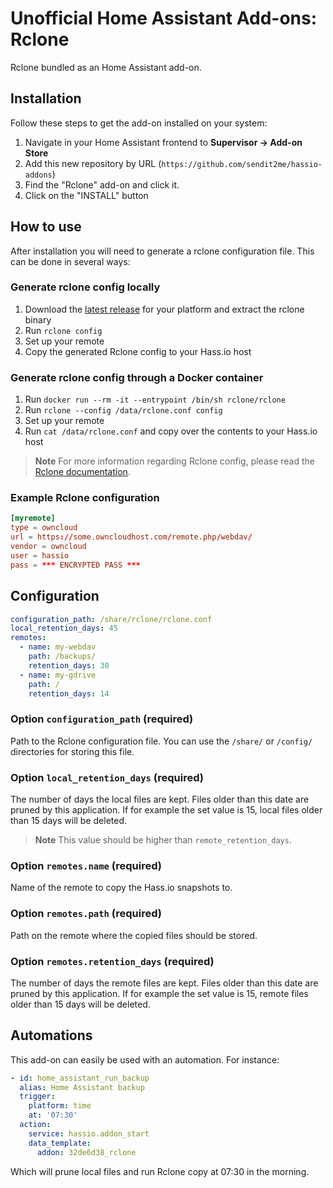 # Unofficial Home Assistant Add-ons: Rclone

Rclone bundled as an Home Assistant add-on.

## Installation

Follow these steps to get the add-on installed on your system:

1. Navigate in your Home Assistant frontend to __Supervisor -> Add-on Store__
2. Add this new repository by URL (`https://github.com/sendit2me/hassio-addons`)
3. Find the "Rclone" add-on and click it.
4. Click on the "INSTALL" button

## How to use

After installation you will need to generate a rclone configuration file. This can be done in several ways:

### Generate rclone config locally

1. Download the [latest release](https://rclone.org/downloads/) for your platform and extract the rclone binary
2. Run `rclone config`
3. Set up your remote
4. Copy the generated Rclone config to your Hass.io host

### Generate rclone config through a Docker container

1. Run `docker run --rm -it --entrypoint /bin/sh rclone/rclone`
2. Run `rclone --config /data/rclone.conf config`
3. Set up your remote
4. Run `cat /data/rclone.conf` and copy over the contents to your Hass.io host

> __Note__ For more information regarding Rclone config, please read the [Rclone documentation](https://rclone.org/docs/).

### Example Rclone configuration

```conf
[myremote]
type = owncloud
url = https://some.owncloudhost.com/remote.php/webdav/
vendor = owncloud
user = hassio
pass = *** ENCRYPTED PASS ***
```

## Configuration

```yaml
configuration_path: /share/rclone/rclone.conf
local_retention_days: 45
remotes:
  - name: my-webdav
    path: /backups/
    retention_days: 30
  - name: my-gdrive
    path: /
    retention_days: 14
```

### Option `configuration_path` (required)

Path to the Rclone configuration file. You can use the `/share/` or `/config/` directories for storing this file.

### Option `local_retention_days` (required)

The number of days the local files are kept. Files older than this date are pruned by this application. If for example the set value is 15, local files older than 15 days will be deleted.

> __Note__ This value should be higher than `remote_retention_days`.

### Option `remotes.name` (required)

Name of the remote to copy the Hass.io snapshots to.

### Option `remotes.path` (required)

Path on the remote where the copied files should be stored. 

### Option `remotes.retention_days` (required)

The number of days the remote files are kept. Files older than this date are pruned by this application. If for example the set value is 15, remote files older than 15 days will be deleted.

## Automations

This add-on can easily be used with an automation. For instance:

```yaml
- id: home_assistant_run_backup
  alias: Home Assistant backup
  trigger:
    platform: time
    at: '07:30'
  action:
    service: hassio.addon_start
    data_template:
      addon: 32de6d38_rclone
```

Which will prune local files and run Rclone copy at 07:30 in the morning.

